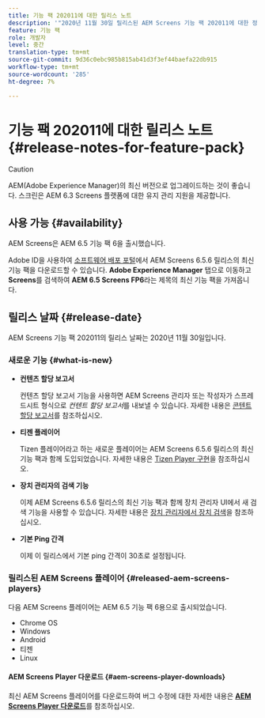 ```yaml
---
title: 기능 팩 202011에 대한 릴리스 노트
description: '"2020년 11월 30일 릴리스된 AEM Screens 기능 팩 202011에 대한 정보를 보려면 이 페이지를 따르십시오."'
feature: 기능 팩
role: 개발자
level: 중간
translation-type: tm+mt
source-git-commit: 9d36c0ebc985b815ab41d3f3ef44baefa22db915
workflow-type: tm+mt
source-wordcount: '285'
ht-degree: 7%

---
```



# 기능 팩 202011에 대한 릴리스 노트 {#release-notes-for-feature-pack}

>[!CAUTION]
>AEM(Adobe Experience Manager)의 최신 버전으로 업그레이드하는 것이 좋습니다. 스크린은 AEM 6.3 Screens 플랫폼에 대한 유지 관리 지원을 제공합니다.

## 사용 가능 {#availability}

AEM Screens은 AEM 6.5 기능 팩 6을 출시했습니다.

Adobe ID을 사용하여 [소프트웨어 배포 포털](https://experience.adobe.com/#/downloads/content/software-distribution/en/aem.html)에서 AEM Screens 6.5.6 릴리스의 최신 기능 팩을 다운로드할 수 있습니다. **Adobe Experience Manager** 탭으로 이동하고 **Screens**&#x200B;를 검색하여 **AEM 6.5 Screens FP6**&#x200B;라는 제목의 최신 기능 팩을 가져옵니다.

## 릴리스 날짜 {#release-date}

AEM Screens 기능 팩 202011의 릴리스 날짜는 2020년 11월 30일입니다.

### 새로운 기능 {#what-is-new}

* **컨텐츠 할당 보고서**

   컨텐츠 할당 보고서 기능을 사용하면 AEM Screens 관리자 또는 작성자가 스프레드시트 형식으로 *컨텐트 할당 보고서*를 내보낼 수 있습니다.
자세한 내용은 [콘텐트 할당 보고서](/help/user-guide/content-assignment-report.md)를 참조하십시오.


* **티젠 플레이어**

   Tizen 플레이어라고 하는 새로운 플레이어는 AEM Screens 6.5.6 릴리스의 최신 기능 팩과 함께 도입되었습니다.
자세한 내용은 [Tizen Player 구현](/help/user-guide/tizen-player.md)을 참조하십시오.

* **장치 관리자의 검색 기능**

   이제 AEM Screens 6.5.6 릴리스의 최신 기능 팩과 함께 장치 관리자 UI에서 새 검색 기능을 사용할 수 있습니다.
자세한 내용은 [장치 관리자에서 장치 검색](/help/user-guide/device-registration.md#search-device)을 참조하십시오.

* **기본 Ping 간격**

   이제 이 릴리스에서 기본 ping 간격이 30초로 설정됩니다.

### 릴리스된 AEM Screens 플레이어 {#released-aem-screens-players}

다음 AEM Screens 플레이어는 AEM 6.5 기능 팩 6용으로 출시되었습니다.

* Chrome OS
* Windows
* Android
* 티젠
* Linux

#### AEM Screens Player 다운로드 {#aem-screens-player-downloads}

최신 AEM Screens 플레이어를 다운로드하여 버그 수정에 대한 자세한 내용은 **[AEM Screens Player 다운로드](https://download.macromedia.com/screens/index.html)**&#x200B;를 참조하십시오.
